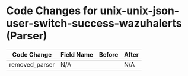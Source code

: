 # Code Changes for unix-unix-json-user-switch-success-wazuhalerts (Parser)

| Code Change | Field Name | Before | After |
|-------------|------------|--------|-------|
| removed_parser | N/A |  | N/A |